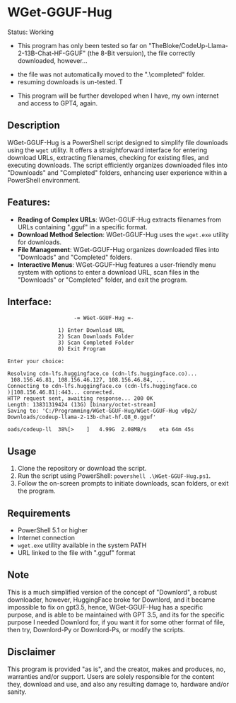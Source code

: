 # WGet-GGUF-Hug
Status: Working
* This program has only been tested so far on "TheBloke/CodeUp-Llama-2-13B-Chat-HF-GGUF" (the 8-Bit versuion), the file correctly downloaded, however...
- the file was not automatically moved to the ".\completed" folder.
- resuming downloads is un-tested. T
* This program will be further developed when I have, my own internet and access to GPT4, again.  

## Description
WGet-GGUF-Hug is a PowerShell script designed to simplify file downloads using the `wget` utility. It offers a straightforward interface for entering download URLs, extracting filenames, checking for existing files, and executing downloads. The script efficiently organizes downloaded files into "Downloads" and "Completed" folders, enhancing user experience within a PowerShell environment.

## Features:
- **Reading of Complex URLs**: WGet-GGUF-Hug extracts filenames from URLs containing ".gguf" in a specific format.
- **Download Method Selection**: WGet-GGUF-Hug uses the `wget.exe` utility for downloads.
- **File Management**: WGet-GGUF-Hug organizes downloaded files into "Downloads" and "Completed" folders.
- **Interactive Menus**: WGet-GGUF-Hug features a user-friendly menu system with options to enter a download URL, scan files in the "Downloads" or "Completed" folder, and exit the program.

## Interface:
```
                     -= WGet-GGUF-Hug =-

                1) Enter Download URL
                2) Scan Downloads Folder
                3) Scan Completed Folder
                0) Exit Program

Enter your choice:

```
```
Resolving cdn-lfs.huggingface.co (cdn-lfs.huggingface.co)...
 108.156.46.81, 108.156.46.127, 108.156.46.84, ...
Connecting to cdn-lfs.huggingface.co (cdn-lfs.huggingface.co
)|108.156.46.81|:443... connected.
HTTP request sent, awaiting response... 200 OK
Length: 13831319424 (13G) [binary/octet-stream]
Saving to: 'C:/Programming/WGet-GGUF-Hug/WGet-GGUF-Hug v0p2/
Downloads/codeup-llama-2-13b-chat-hf.Q8_0.gguf'

oads/codeup-ll  38%[>    ]   4.99G  2.08MB/s    eta 64m 45s

```

## Usage
1. Clone the repository or download the script.
2. Run the script using PowerShell: `powershell .\WGet-GGUF-Hug.ps1`.
3. Follow the on-screen prompts to initiate downloads, scan folders, or exit the program.

## Requirements
- PowerShell 5.1 or higher
- Internet connection
- `wget.exe` utility available in the system PATH
- URL linked to the file with ".gguf" format

## Note
This is a much simplified version of the concept of "Downlord", a robust downloader, however, HuggingFace broke for Downlord, and it became impossible to fix on gpt3.5, hence, WGet-GGUF-Hug has a specific purpose, and is able to be maintained with GPT 3.5, and its for the specific purpose I needed Downlord for, if you want it for some other format of file, then try, Downlord-Py or Downlord-Ps, or modify the scripts.

## Disclaimer
This program is provided "as is", and the creator, makes and produces, no, warranties and/or support. Users are solely responsible for the content they, download and use, and also any resulting damage to, hardware and/or sanity.

